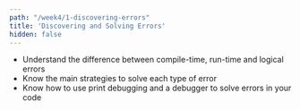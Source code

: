 ```yaml
---
path: "/week4/1-discovering-errors"
title: 'Discovering and Solving Errors'
hidden: false
---
```


<text-box variant='learningObjectives' name='Learning Objectives'>

 - Understand the difference between compile-time, run-time and logical errors
 - Know the main strategies to solve each type of error
 - Know how to use print debugging and a debugger to solve errors in your code

</text-box>

